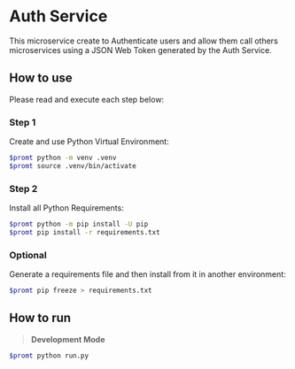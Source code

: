# Auth Service
This microservice create to Authenticate users and allow them call others microservices using a JSON Web Token generated by the Auth Service.

## How to use

Please read and execute each step below:

### Step 1

Create and use Python Virtual Environment:

```bash
$promt python -m venv .venv
$promt source .venv/bin/activate
```

### Step 2

Install all Python Requirements:

```bash
$promt python -m pip install -U pip
$promt pip install -r requirements.txt
```

### Optional

Generate a requirements file and then install from it in another environment:

```bash
$promt pip freeze > requirements.txt
```

## How to run

> **Development Mode**

```bash
$promt python run.py
```
